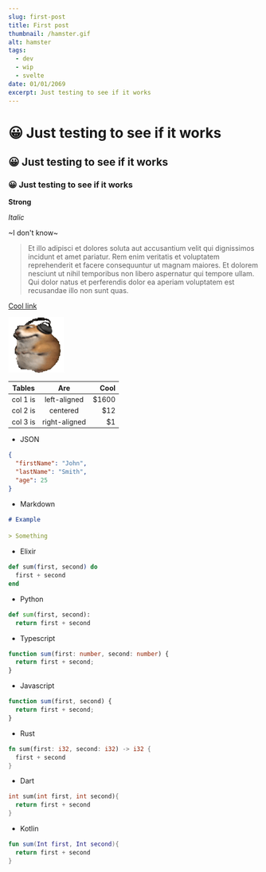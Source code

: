 ```yaml
---
slug: first-post
title: First post
thumbnail: /hamster.gif
alt: hamster
tags:
  - dev
  - wip
  - svelte
date: 01/01/2069
excerpt: Just testing to see if it works
---
```


# 😀 Just testing to see if it works

## 😀 Just testing to see if it works

### 😀 Just testing to see if it works

**Strong**

_Italic_

~I don't know~

> Et illo adipisci et dolores soluta aut accusantium velit qui dignissimos incidunt et amet pariatur. Rem enim veritatis et voluptatem reprehenderit et facere consequuntur ut magnam maiores. Et dolorem nesciunt ut nihil temporibus non libero aspernatur qui tempore ullam. Qui dolor natus et perferendis dolor ea aperiam voluptatem est recusandae illo non sunt quas.

[Cool link](https://github.com/devlulcas)

![Cool image](./hamster.gif)

| Tables   |      Are      |  Cool |
| -------- | :-----------: | ----: |
| col 1 is | left-aligned  | $1600 |
| col 2 is |   centered    |   $12 |
| col 3 is | right-aligned |    $1 |

- JSON

```json
{
  "firstName": "John",
  "lastName": "Smith",
  "age": 25
}
```

- Markdown

```md
# Example

> Something
```

- Elixir

```elixir
def sum(first, second) do
  first + second
end
```

- Python

```py
def sum(first, second):
  return first + second
```

- Typescript

```ts
function sum(first: number, second: number) {
  return first + second;
}
```

- Javascript

```js
function sum(first, second) {
  return first + second;
}
```

- Rust

```rs
fn sum(first: i32, second: i32) -> i32 {
  first + second
}
```

- Dart

```dart
int sum(int first, int second){
  return first + second
}
```

- Kotlin

```kotlin
fun sum(Int first, Int second){
  return first + second
}
```
